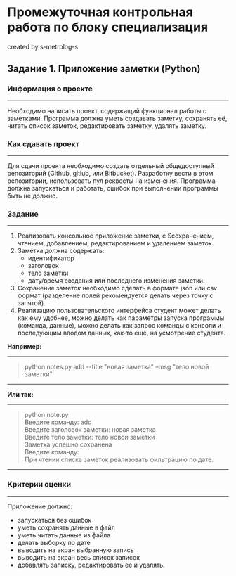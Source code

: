 # Промежуточная контрольная работа по блоку специализация
created by s-metrolog-s

## Задание 1. Приложение заметки (Python)

### Информация о проекте
*** 
Необходимо написать проект, содержащий функционал работы с заметками.
Программа должна уметь создавать заметку, сохранять её, читать список заметок, редактировать заметку, удалять заметку.

### Как сдавать проект
*** 
Для сдачи проекта необходимо создать отдельный общедоступный репозиторий (Github, gitlub, или Bitbucket). Разработку вести в этом репозитории, использовать пул реквесты на изменения. Программа должна запускаться и работать, ошибок при выполнении программы быть не должно.

### Задание
*** 
1. Реализовать консольное приложение заметки, с Sсохранением, чтением, добавлением, редактированием и удалением заметок. 
2. Заметка должна содержать:
    - идентификатор
    - заголовок
    - тело заметки
    - дату/время создания или последнего изменения заметки. 
3. Сохранение заметок необходимо сделать в формате json или csv формат (разделение полей рекомендуется делать через точку с запятой). 
4. Реализацию пользовательского интерфейса студент может делать как ему удобнее, можно делать как параметры запуска программы (команда, данные), можно делать как запрос команды с консоли и последующим вводом данных, как-то ещё, на усмотрение студента.

**Например:**
***
> python notes.py add --title "новая заметка" –msg "тело новой заметки"
***
**Или так:**
***
> python note.py  
Введите команду: add  
Введите заголовок заметки: новая заметка   
Введите тело заметки: тело новой заметки  
Заметка успешно сохранена  
Введите команду:  
При чтении списка заметок реализовать фильтрацию по дате.  
***
### Критерии оценки
***
Приложение должно:
- запускаться без ошибок
- уметь сохранять данные в файл
- уметь читать данные из файла
- делать выборку по дате
- выводить на экран выбранную запись
- выводить на экран весь список записок
- добавлять записку, редактировать ее и удалять.